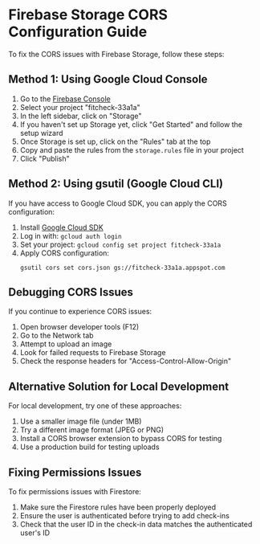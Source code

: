 # Firebase Storage CORS Configuration Guide

To fix the CORS issues with Firebase Storage, follow these steps:

## Method 1: Using Google Cloud Console

1. Go to the [Firebase Console](https://console.firebase.google.com/)
2. Select your project "fitcheck-33a1a"
3. In the left sidebar, click on "Storage"
4. If you haven't set up Storage yet, click "Get Started" and follow the setup wizard
5. Once Storage is set up, click on the "Rules" tab at the top
6. Copy and paste the rules from the `storage.rules` file in your project
7. Click "Publish"

## Method 2: Using gsutil (Google Cloud CLI)

If you have access to Google Cloud SDK, you can apply the CORS configuration:

1. Install [Google Cloud SDK](https://cloud.google.com/sdk/docs/install)
2. Log in with: `gcloud auth login`
3. Set your project: `gcloud config set project fitcheck-33a1a`
4. Apply CORS configuration: 
   ```
   gsutil cors set cors.json gs://fitcheck-33a1a.appspot.com
   ```

## Debugging CORS Issues

If you continue to experience CORS issues:

1. Open browser developer tools (F12)
2. Go to the Network tab
3. Attempt to upload an image
4. Look for failed requests to Firebase Storage
5. Check the response headers for "Access-Control-Allow-Origin"

## Alternative Solution for Local Development

For local development, try one of these approaches:

1. Use a smaller image file (under 1MB)
2. Try a different image format (JPEG or PNG)
3. Install a CORS browser extension to bypass CORS for testing
4. Use a production build for testing uploads

## Fixing Permissions Issues

To fix permissions issues with Firestore:

1. Make sure the Firestore rules have been properly deployed
2. Ensure the user is authenticated before trying to add check-ins
3. Check that the user ID in the check-in data matches the authenticated user's ID 